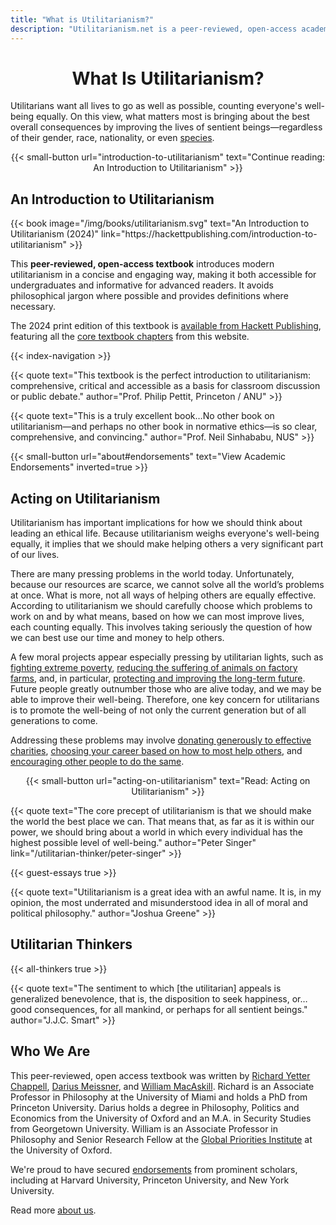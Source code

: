 ```yaml
---
title: "What is Utilitarianism?"
description: "Utilitarianism.net is a peer-reviewed, open-access academic textbook featuring guest essays, study guides, and other resources"
---
```



<div class="dark-background">

<div class="homepage-center">
<center>

# What Is Utilitarianism?

</center>
</div>

</div>


<div class="homepage-center homepage-important">

Utilitarians want all lives to go as well as possible, counting everyone's well-being equally. On this view, what matters most is bringing about the best overall consequences by improving the lives of sentient beings—regardless of their gender, race, nationality, or even [species](/guest-essays/utilitarianism-and-nonhuman-animals#the-moral-status-of-animals).

<center>
{{< small-button url="introduction-to-utilitarianism" text="Continue reading: An Introduction to Utilitarianism" >}}
</center>

  </div>

<div class="dark-background">

<div class="homepage-center" style="position: relative">

## An Introduction to Utilitarianism

  <div class="books books-hack">

<div class="book-nudge">
  {{< book
    image="/img/books/utilitarianism.svg"
    text="An Introduction to Utilitarianism (2024)"
    link="https://hackettpublishing.com/introduction-to-utilitarianism"
  >}}
</div>

This **peer-reviewed, open-access textbook** introduces modern utilitarianism in a concise and engaging way, making it both accessible for undergraduates and informative for advanced readers. It avoids philosophical jargon where possible and provides definitions where necessary.

The 2024 print edition of this textbook is [available from Hackett Publishing](https://hackettpublishing.com/introduction-to-utilitarianism), featuring all the [core textbook chapters](/textbook) from this website.

  </div>

{{< index-navigation >}}

</div>

  <div class="homepage-center two-quotes">

{{< quote
     text="This textbook is the perfect introduction to utilitarianism: comprehensive, critical and accessible as a basis for classroom discussion or public debate."
     author="Prof. Philip Pettit, Princeton / ANU" >}}

{{< quote
     text="This is a truly excellent book…No other book on utilitarianism—and perhaps no other book in normative ethics—is so clear, comprehensive, and convincing."
     author="Prof. Neil Sinhababu, NUS" >}}

<div class="center">
{{< small-button url="about#endorsements" text="View Academic Endorsements" inverted=true >}}
</div>

  </div>

</div>

<div class="homepage-center">

## Acting on Utilitarianism

Utilitarianism has important implications for how we should think about leading an ethical life. Because utilitarianism weighs everyone's well-being equally, it implies that we should make helping others a very significant part of our lives.

There are many pressing problems in the world today. Unfortunately, because our resources are scarce, we cannot solve all the world’s problems at once. What is more, not all ways of helping others are equally effective. According to utilitarianism we should carefully choose which problems to work on and by what means, based on how we can most improve lives, each counting equally. This involves taking seriously the question of how we can best use our time and money to help others.

A few moral projects appear especially pressing by utilitarian lights, such as [fighting extreme poverty](/acting-on-utilitarianism#global-health-and-development), [reducing the suffering of animals on factory farms](/acting-on-utilitarianism#farm-animal-welfare), and, in particular, [protecting and improving the long-term future](/acting-on-utilitarianism#existential-risk-reduction). Future people greatly outnumber those who are alive today, and we may be able to improve their well-being. Therefore, one key concern for utilitarians is to promote the well-being of not only the current generation but of all generations to come.

Addressing these problems may involve [donating generously to effective charities](/acting-on-utilitarianism#charitable-giving), [choosing your career based on how to most help others](/acting-on-utilitarianism#career-choice), and [encouraging other people to do the same](/acting-on-utilitarianism#outreach).

<center>
{{< small-button url="acting-on-utilitarianism" text="Read: Acting on Utilitarianism" >}}
</center>

</div>

<div class="dark-background">

<div class="homepage-center">

{{< quote
     text="The core precept of utilitarianism is that we should make the world the best place we can. That means that, as far as it is within our power, we should bring about a world in which every individual has the highest possible level of well-being."
     author="Peter Singer"
     link="/utilitarian-thinker/peter-singer" >}}

</div>

</div>

<div class="homepage-center">

{{< guest-essays true >}}

</div>

<div class="dark-background">

<div class="homepage-center">

{{< quote
     text="Utilitarianism is a great idea with an awful name. It is, in my opinion, the most underrated and misunderstood idea in all of moral and political philosophy."
     author="Joshua Greene" >}}

</div>

</div>

<div class="homepage-center">

## Utilitarian Thinkers

{{< all-thinkers true >}}

</div>

<div class="dark-background">

<div class="homepage-center">

{{< quote
     text="The sentiment to which [the utilitarian] appeals is generalized benevolence, that is, the disposition to seek happiness, or… good consequences, for all mankind, or perhaps for all sentient beings."
     author="J.J.C. Smart" >}}

</div>

</div>

<div class="homepage-center">

## Who We Are

This peer-reviewed, open access textbook was written by [Richard Yetter Chappell](http://yetterchappell.net/Richard/), [Darius Meissner](https://www.linkedin.com/in/darius-meissner/), and [William MacAskill](http://www.williammacaskill.com/). Richard is an Associate Professor in Philosophy at the University of Miami and holds a PhD from Princeton University. Darius holds a degree in Philosophy, Politics and Economics from the University of Oxford and an M.A. in Security Studies from Georgetown University. William is an Associate Professor in Philosophy and Senior Research Fellow at the [Global Priorities Institute](https://globalprioritiesinstitute.org/) at the University of Oxford.

We're proud to have secured [endorsements](/about#endorsements) from prominent scholars, including at Harvard University, Princeton University, and New York University.

Read more [about us](/about).

</div>
